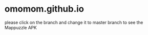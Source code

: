 # omomom.github.io
please click on the branch and change it to master branch to see the Mappuzzle APK
